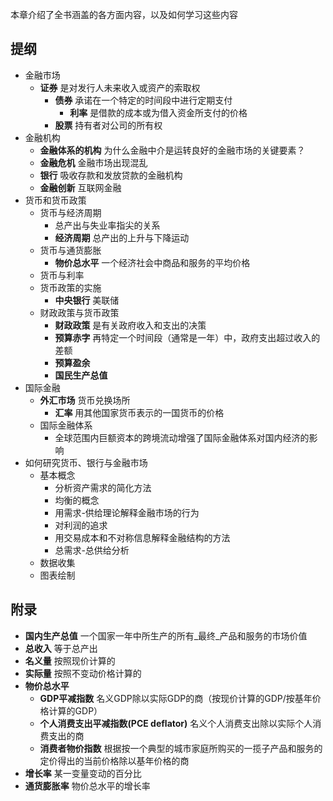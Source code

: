 本章介绍了全书涵盖的各方面内容，以及如何学习这些内容

## 提纲

* 金融市场
  * __证券__ 是对发行人未来收入或资产的索取权
    * __债券__ 承诺在一个特定的时间段中进行定期支付
      * __利率__ 是借款的成本或为借入资金所支付的价格
    * __股票__ 持有者对公司的所有权
* 金融机构
  * __金融体系的机构__ 为什么金融中介是运转良好的金融市场的关键要素？
  * __金融危机__ 金融市场出现混乱
  * __银行__ 吸收存款和发放贷款的金融机构
  * __金融创新__ 互联网金融
* 货币和货币政策
  * 货币与经济周期
    * 总产出与失业率指尖的关系
    * __经济周期__ 总产出的上升与下降运动
  * 货币与通货膨胀
    * __物价总水平__ 一个经济社会中商品和服务的平均价格
  * 货币与利率
  * 货币政策的实施
    * __中央银行__ 美联储
  * 财政政策与货币政策
    * __财政政策__ 是有关政府收入和支出的决策
    * __预算赤字__ 再特定一个时间段（通常是一年）中，政府支出超过收入的差额
    * __预算盈余__
    * __国民生产总值__
* 国际金融
  * __外汇市场__ 货币兑换场所
    * __汇率__ 用其他国家货币表示的一国货币的价格
  * 国际金融体系
    - 全球范围内巨额资本的跨境流动增强了国际金融体系对国内经济的影响
* 如何研究货币、银行与金融市场
  * 基本概念
    - 分析资产需求的简化方法
    - 均衡的概念
    - 用需求-供给理论解释金融市场的行为
    - 对利润的追求
    - 用交易成本和不对称信息解释金融结构的方法
    - 总需求-总供给分析
  * 数据收集
  * 图表绘制

## 附录

* __国内生产总值__ 一个国家一年中所生产的所有_最终_产品和服务的市场价值
* __总收入__ 等于总产出
* __名义量__ 按照现价计算的
* __实际量__ 按照不变动价格计算的
* __物价总水平__
  * __GDP平减指数__ 名义GDP除以实际GDP的商（按现价计算的GDP/按基年价格计算的GDP）
  * __个人消费支出平减指数(PCE deflator)__ 名义个人消费支出除以实际个人消费支出的商
  * __消费者物价指数__ 根据按一个典型的城市家庭所购买的一揽子产品和服务的定价得出的当前价格除以基年价格的商
* __增长率__ 某一变量变动的百分比
* __通货膨胀率__ 物价总水平的增长率
